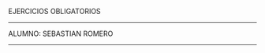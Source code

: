 EJERCICIOS OBLIGATORIOS
______________________________

ALUMNO:
SEBASTIAN ROMERO

______________________________

